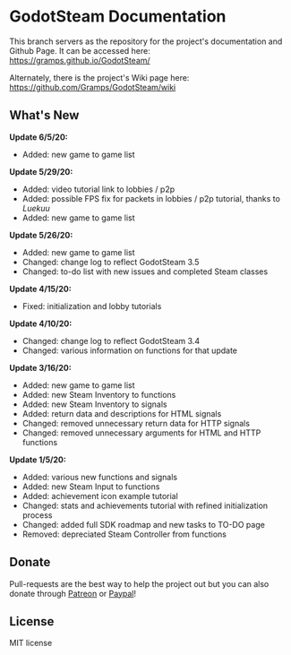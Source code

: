 # GodotSteam Documentation

This branch servers as the repository for the project's documentation and Github Page. It can be accessed here: https://gramps.github.io/GodotSteam/

Alternately, there is the project's Wiki page here: https://github.com/Gramps/GodotSteam/wiki

What's New
-------------
**Update 6/5/20:**
- Added: new game to game list

**Update 5/29/20:**
- Added: video tutorial link to lobbies / p2p
- Added: possible FPS fix for packets in lobbies / p2p tutorial, thanks to _Luekuu_
- Added: new game to game list

**Update 5/26/20:**
- Added: new game to game list
- Changed: change log to reflect GodotSteam 3.5
- Changed: to-do list with new issues and completed Steam classes

**Update 4/15/20:**
- Fixed: initialization and lobby tutorials

**Update 4/10/20:**
- Changed: change log to reflect GodotSteam 3.4
- Changed: various information on functions for that update

**Update 3/16/20:**
- Added: new game to game list
- Added: new Steam Inventory to functions
- Added: new Steam Inventory to signals
- Added: return data and descriptions for HTML signals
- Changed: removed unnecessary return data for HTTP signals
- Changed: removed unnecessary arguments for HTML and HTTP functions

**Update 1/5/20:**
- Added: various new functions and signals
- Added: new Steam Input to functions
- Added: achievement icon example tutorial
- Changed: stats and achievements tutorial with refined initialization process
- Changed: added full SDK roadmap and new tasks to TO-DO page
- Removed: depreciated Steam Controller from functions

Donate
-------------
Pull-requests are the best way to help the project out but you can also donate through [Patreon](https://patreon.com/coaguco) or [Paypal](https://www.paypal.me/sithlordkyle)!

License
-------------
MIT license